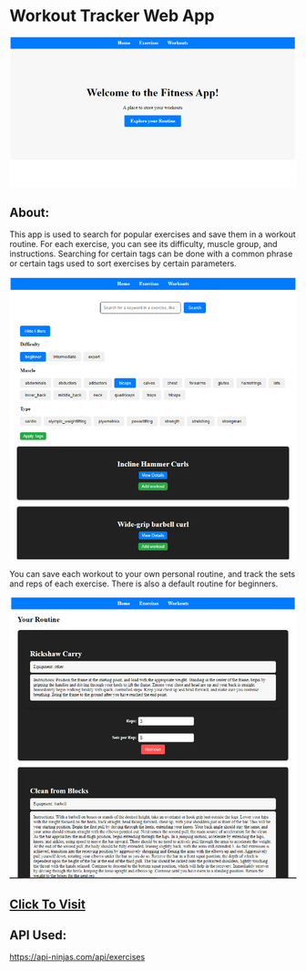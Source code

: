 # Workout Tracker Web App

![Alt Text](/images/front.png)

## About:

This app is used to search for popular exercises and save them in a workout routine. For each exercise, you can see its difficulty, muscle group, and instructions. Searching for certain tags can be done with a common phrase or certain tags used to sort exercises by certain parameters.

![Alt Text](/images/mid.png)

You can save each workout to your own personal routine, and track the sets and reps of each exercise. There is also a default routine for beginners.

![Alt Text](/images/fin.png)

## [Click To Visit](https://fitnessapp-c4d2b.web.app/)

## API Used:

https://api-ninjas.com/api/exercises

